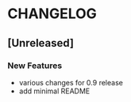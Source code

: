 # CHANGELOG


## [Unreleased]

### New Features
- various changes for 0.9 release
- add minimal README






